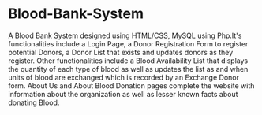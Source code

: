 # Blood-Bank-System

A Blood Bank System designed using HTML/CSS, MySQL using Php.It's functionalities include a Login Page, a Donor Registration Form to register potential Donors, a Donor List that exists and updates donors as they register. Other functionalities include a Blood Availability List that displays the quantity of each type of blood as well as updates the list as and when units of blood are exchanged which is recorded by an Exchange Donor form. About Us and About Blood Donation pages complete the website with information about the organization as well as lesser known facts about donating Blood.
